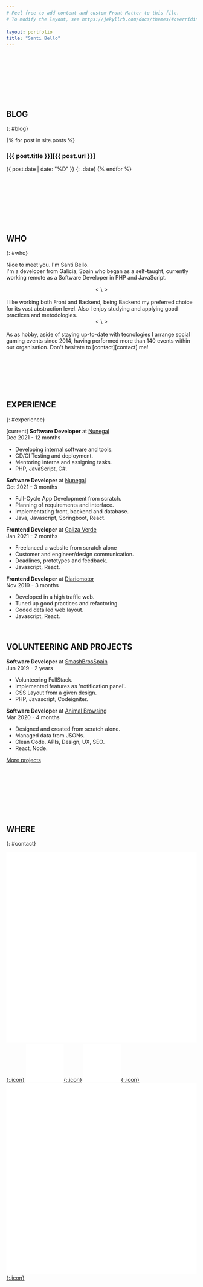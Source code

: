 ```yaml
---
# Feel free to add content and custom Front Matter to this file.
# To modify the layout, see https://jekyllrb.com/docs/themes/#overriding-theme-defaults

layout: portfolio
title: "Santi Bello"
---
```



<br/>
<br/>
<br/>
<br/>
<br/>
<br/>
<br/>
  
## BLOG
{: #blog}

{% for post in site.posts %}
### [{{ post.title }}][{{ post.url }}]
{{ post.date | date: "%D" }} 
{: .date}
{% endfor %}

<br/>
<br/>
<br/>
<br/>
<br/>
<br/>
<br/>
  
## WHO 
{: #who}

Nice to meet you. I'm Santi Bello.  
I'm a developer from Galicia, Spain who began as a self-taught, currently working remote as a Software Developer in PHP and JavaScript.
<br/>  
<center>< \ ></center>  
<br/>
I like working both Front and Backend, being Backend my preferred choice for its vast abstraction level. Also I enjoy studying and applying good practices and metodologies.  
<br/>  
<center>< \ ></center>  
<br/>
As as hobby, aside of staying up-to-date with tecnologies I arrange social gaming events since 2014, having performed more than 140 events within our organisation. Don't hesitate to [contact][contact] me!
  
<br/>
<br/>
<br/>
<br/>
<br/>
<br/>
<br/>
  
## EXPERIENCE
{: #experience}

[current] **Software Developer** at [Nunegal][exp1]  
Dec 2021 - 12 months  
* Developing internal software and tools.
* CD/CI Testing and deployment.
* Mentoring interns and assigning tasks.
* PHP, JavaScript, C#.

**Software Developer** at [Nunegal][exp1]  
Oct 2021 - 3 months
* Full-Cycle App Development from scratch.
* Planning of requirements and interface.
* Implementating front, backend and database.
* Java, Javascript, Springboot, React.

**Frontend Developer** at [Galiza Verde][exp2]  
Jan 2021 - 2 months
* Freelanced a website from scratch alone
* Customer and engineer/design communication.
* Deadlines, prototypes and feedback.
* Javascript, React.

**Frontend Developer** at [Diariomotor][exp3]  
Nov 2019 - 3 months
* Developed in a high traffic web.
* Tuned up good practices and refactoring.
* Coded detailed web layout.
* Javascript, React.
  
<br/>
  
## VOLUNTEERING AND PROJECTS
**Software Developer** at [SmashBrosSpain][exp4]  
Jun 2019 - 2 years
* Volunteering FullStack.
* Implemented features as 'notification panel'.
* CSS Layout from a given design.
* PHP, Javascript, Codeigniter.
  
**Software Developer** at [Animal Browsing][exp5]  
Mar 2020 - 4 months
* Designed and created from scratch alone.
* Managed data from JSONs.
* Clean Code. APIs, Design, UX, SEO.
* React, Node.
  
[More projects][projects]  
  
<br/>
<br/>
<br/>
<br/>
<br/>
<br/>
<br/>
  
## WHERE
{: #contact}

[![iconTwitter](/assets/img/twitter.svg){:.icon}][rrssTwitter]
[![iconGithub](/assets/img/github.svg){:.icon}][rrssGithub]
[![iconLinkedin](/assets/img/linkedin.svg){:.icon}][rrssLinkedin]
[![iconMail](/assets/img/mail.svg){:.icon}][rrssEmail]

[home]: #home
[who]: #who
[blog]: #blog
[experience]: #experience
[contact]: #contact

[exp1]: https://www.nunegal.com/web
[exp2]: https://galizaverde.com
[exp3]: https://diariomotor.com
[exp4]: https://smashbrosspain.com
[exp5]: https://animalbrowsing.com
[projects]: https://github.com/sbellodev?tab=repositories

[/patrones/2022/11/28/mvc-modelo-vista-controlador.html]: /patrones/2022/11/28/mvc-modelo-vista-controlador.html
[/jekyll/update/2022/11/25/welcome-to-jekyll.html]: /jekyll/update/2022/11/25/welcome-to-jekyll.html

[rrssTwitter]: https://twitter.com/sbellodev       
[rrssGithub]: https://github.com/sbellodev/
[rrssLinkedin]: https://www.linkedin.com/in/sbellodev/
[rrssEmail]: mailto:sbellodev@gmail.com"